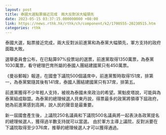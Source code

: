 ```yaml
---
layout: post
title: 泰國大選點票接近完成　兩大反對派大幅領先
date: 2023-05-15 03:37:15.000000000 +08:00
link: https://news.rthk.hk/rthk/ch/component/k2/1700555-20230515.htm
categories: rthk
---
```


泰國大選，點票接近完成，兩大反對派前進黨和為泰黨大幅領先，軍方支持的政府面臨大敗。

選舉委員會公布，在已點算97%投票站的選票，前進黨取得1350萬票，為泰黨1030萬票，看守總理巴育所屬的泰國人團結建國黨只有450萬票。

《曼谷郵報》報道，在國會下議院500個議席中，前進黨暫時取得151席，排第一，為泰黨緊隨其後有141席，泰國人團結建國黨只有37席，排第五。

前進黨獲得不少年輕人支持，被視為泰國未來政治的希望。黨魁皮塔說，可能與為泰黨組成聯盟。為泰黨的總理候選人貝東丹說，得票最多的政黨將領導下屆政府，她為前進黨感到高興，說人民的聲音是最重要。

新一屆國會產生後，上議院250名議員和下議院500名議員將一起表決各政黨提名的總理候選人，獲得過半數支持就可以當選。 由於軍方主導上議院，反對派要在下議院取得至少376席，推舉的總理候選人才可以獲得通過。
